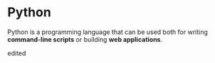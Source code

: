 # Python

Python is a programming language that can be used both for writing **command-line scripts** or building **web applications**.

edited
